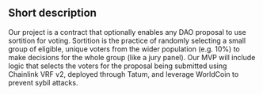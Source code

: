 ## Short description

Our project is a contract that optionally enables any DAO proposal to use sortition for voting. Sortition is the practice of randomly selecting a small group of eligible, unique voters from the wider population (e.g. 10%) to make decisions for the whole group (like a jury panel). Our MVP will include logic that selects the voters for the proposal being submitted using Chainlink VRF v2, deployed through Tatum, and leverage WorldCoin to prevent sybil attacks.

